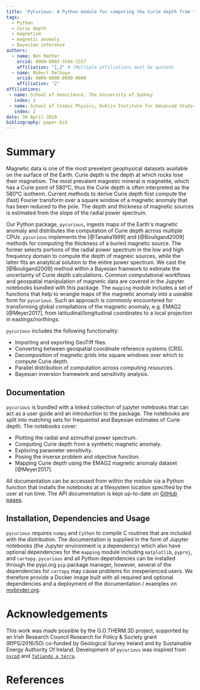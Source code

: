 ```yaml
---
title: 'PyCurious: A Python module for computing the Curie depth from the magnetic anomaly.'
tags:
  - Python
  - Curie depth
  - magnetism
  - magnetic anomaly
  - Bayesian inference
authors:
  - name: Ben Mather
    orcid: 0000-0003-3566-1557
    affiliation: "1,2" # (Multiple affiliations must be quoted)
  - name: Robert Delhaye
    orcid: 0000-0000-0000-0000
    affiliation: "2"
affiliations:
 - name: School of Geoscience, The University of Sydney
   index: 1
 - name: School of Cosmic Physics, Dublin Institute for Advanced Studies
   index: 2
date: 30 April 2019
bibliography: paper.bib
---
```


# Summary

Magnetic data is one of the most prevelant geophysical datasets available on the surface of the Earth. Curie depth is the depth at which rocks lose their magnetism. The most prevalent magnetic mineral is magnetite, which has a Curie point of 580°C, thus the Curie depth is often interpreted as the 580°C isotherm. Current methods to derive Curie depth first compute the (fast) Fourier transform over a square window of a magnetic anomaly that has been reduced to the pole. The depth and thickness of magnetic sources is estimated from the slope of the radial power spectrum.

Our Python package, `pycurious`, ingests maps of the Earth's magnetic anomaly and distributes the computation of Curie depth across multiple CPUs. `pycurious` implements the [@Tanaka1999] and [@Bouligand2009] methods for computing the thickness of a buried magnetic source. The former selects portions of the radial power spectrum in the low and high frequency domain to compute the depth of magneic sources, while the latter fits an analytical solution to the entire power spectrum. We cast the [@Bouligand2009] method within a Bayesian framwork to estimate the uncertainty of Curie depth calculations. Common computational workflows and geospatial manipulation of magnetic data are covered in the Jupyter notebooks bundled with this package. The `mapping` module includes a set of functions that help to wrangle maps of the magnetic anomaly into a useable form for `pycurious`. Such an approach is commonly encountered for transforming global compilations of the magnetic anomaly, e.g. EMAG2 [@Meyer2017], from latitudinal/longitudinal coordinates to a local projection in eastings/northings.

<!-- `pycurious` is an object-oriented Python package that accepts grids of the Earth's magnetic anomaly and computes the Curie depth across a specified window size. The computation is distributed across all available processors to improve efficiency over large study areas.  -->

`pycurious` includes the following functionality:

- Importing and exporting GeoTiff files.
- Converting between geospatial coordinate reference systems (CRS).
- Decomposition of magnetic grids into square windows over which to compute Curie depth.
- Parallel distribution of computation across computing resources.
- Bayesian inversion framework and sensitivity analysis.


## Documentation

`pycurious` is bundled with a linked collection of jupyter notebooks that can act as a user guide and an introduction to the package. The notebooks are split into matching sets for frequentist and Bayesian estimates of Curie depth. The notebooks cover:

- Plotting the radial and azimuthal power spectrum.
- Computing Curie depth from a synthetic magnetic anomaly.
- Exploring parameter sensitivity.
- Posing the inverse problem and objective function.
- Mapping Curie depth using the EMAG2 magnetic anomaly dataset [@Meyer2017].

All documentation can be accessed from within the module via a Python function that installs the notebooks at a filesystem location specified by the user at run time. The API documentation is kept up-to-date on [GitHub pages](https://brmather.github.io/pycurious/).


## Installation, Dependencies and Usage

`pycurious` requires `numpy` and `Cython` to compile C routines that are included with the distribution. The documentation is supplied in the form of Jupyter notebooks (the Jupyter environment is a dependency) which also have optional dependencies for the `mapping` module including `matplotlib`, `pyproj`, and `cartopy`. `pycurious` and all Python dependencies can be installed through the pypi.org `pip` package manager, however, several of the dependencies for `cartopy` may cause problems for inexperienced users. We therefore provide a Docker image built with all required and optional dependencies and a deployment of the documentation / examples on [mybinder.org](https://mybinder.org/v2/gh/brmather/pycurious/binder?filepath=Notebooks%2F0-StartHere.ipynb).


# Acknowledgements

This work was made possible by the G.O.THERM.3D project, supported by an Irish Research Council Research for Policy & Society grant (RfPS/2016/50) co-funded by Geological Survey Ireland and by Sustainable Energy Authority Of Ireland. Development of `pycurious` was inspired from [`pycpd`](https://github.com/groupeLIAMG/pycpd) and [`fatiando a terra`](https://github.com/fatiando/fatiando).


# References
